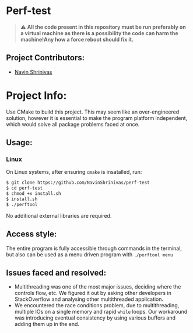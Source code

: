 # Perf-test

> :warning: **All the code present in this repository must be run preferably on a virtual machine as there is a possibility the code can harm the machine!Any how a force reboot should fix it.**


## Project Contributors:

* [Navin Shrinivas](https://github.com/NavinShrinivas)<br>


# Project Info:
Use CMake to build this project. This may seem like an over-engineered solution, however it is essential to make the program platform independent, which would solve all package problems faced at once. <br>


## Usage:
### Linux
  On Linux systems, after ensuring ```cmake``` is insatalled, run:
  ```bash
  $ git clone https://github.com/NavinShrinivas/perf-test
  $ cd perf-test
  $ chmod +x install.sh
  $ install.sh
  $ ./perftool
  ```
  No additional external libraries are required. <br>
  
## Access style:
  The entire program is fully accessible through commands in the terminal, but also can be used as a menu driven program with 
  ```./perftool menu``` <br>

## Issues faced and resolved:

*  Multithreading was one of the most major issues, deciding where the controls flow, etc. We figured it out by asking other developers in StackOverflow
   and analysing other multithreaded application.
*  We encountered the race conditions problem, due to multithreading, multiple IOs on a single memory and rapid `while` loops. Our workaround was introducing eventual consistency by using various buffers and adding them up in the end.

